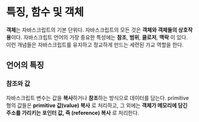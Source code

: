 # 특징, 함수 및 객체

**객체**는 자바스크립트의 기본 단위다. 자바스크립트의 모든 것은 **객체와 객체들의 상호작용**이다. 
자바스크립트 언어의 가장 중요한 특성에는 **참조**, **범위**, **클로저**, **맥락** 이 있다. 이런 개념들은 자바스크립트를 유지하고 정교하게 만드는 세련된 가교 역할을 한다. 

## 언어의 특징

### 참조와 값
자바스크립트 변수는 값을 **복사**하거나 **참조**하는 방식으로 데이터를 담는다. primitive 형의 값들은 **primitive 값(value) 복사** 로 처리하고, 그 외에는 **객체가 메모리에 담긴 주소를 가리키는 포인터 값, 즉 (reference) 복사**  로 처리한다.
<!--stackedit_data:
eyJoaXN0b3J5IjpbMTQyMDg5NjMzNiw2NDI2MDExODQsLTE0MT
cwNjk1NzksLTIwODg3NDY2MTJdfQ==
-->